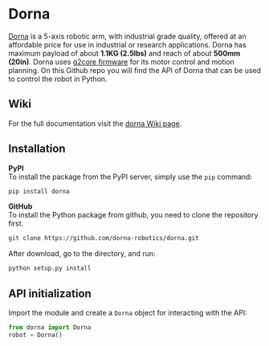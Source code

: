 # Dorna
[Dorna][dorna] is a 5-axis robotic arm, with industrial grade quality, offered at an affordable price for use in industrial or research applications. Dorna has maximum payload of about **1.1KG (2.5lbs)** and reach of about **500mm (20in)**. Dorna uses [g2core firmware][g2core] for its motor control and motion planning. On this Github repo you will find the API of Dorna that can be used to control the robot in Python.

## Wiki
For the full documentation visit the [dorna Wiki page][wiki].


## Installation

**PyPI**  
To install the package from the PyPI server, simply use the `pip` command:
```bash
pip install dorna
```

**GitHub**  
To install the Python package from github, you need to clone the repository first. 
```bash
git clone https://github.com/dorna-robotics/dorna.git
```
After download, go to the directory, and run:
```bash
python setup.py install
```
## API initialization

Import the module and create a `Dorna` object for interacting with the API:

``` python
from dorna import Dorna
robot = Dorna()
```
[dorna]:https://dorna.ai/
[wiki]:https://github.com/dorna-robotics/dorna/wiki
[g2core]: https://github.com/synthetos/g2/wiki
[latest]: https://github.com/dorna-robotics/dorna/releases/latest